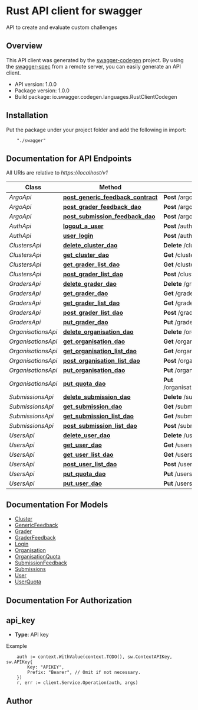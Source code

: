 # Rust API client for swagger

API to create and evaluate custom challenges

## Overview
This API client was generated by the [swagger-codegen](https://github.com/swagger-api/swagger-codegen) project.  By using the [swagger-spec](https://github.com/swagger-api/swagger-spec) from a remote server, you can easily generate an API client.

- API version: 1.0.0
- Package version: 1.0.0
- Build package: io.swagger.codegen.languages.RustClientCodegen

## Installation
Put the package under your project folder and add the following in import:
```
    "./swagger"
```

## Documentation for API Endpoints

All URIs are relative to *https://localhost/v1*

Class | Method | HTTP request | Description
------------ | ------------- | ------------- | -------------
*ArgoApi* | [**post_generic_feedback_contract**](docs/ArgoApi.md#post_generic_feedback_contract) | **Post** /argo/{model_name}/{object_id} | 
*ArgoApi* | [**post_grader_feedback_dao**](docs/ArgoApi.md#post_grader_feedback_dao) | **Post** /argo/graders/{grader_id} | 
*ArgoApi* | [**post_submission_feedback_dao**](docs/ArgoApi.md#post_submission_feedback_dao) | **Post** /argo/submissions/{submission_id} | 
*AuthApi* | [**logout_a_user**](docs/AuthApi.md#logout_a_user) | **Post** /auth/logout | 
*AuthApi* | [**user_login**](docs/AuthApi.md#user_login) | **Post** /auth/login | 
*ClustersApi* | [**delete_cluster_dao**](docs/ClustersApi.md#delete_cluster_dao) | **Delete** /clusters/{cluster_id} | 
*ClustersApi* | [**get_cluster_dao**](docs/ClustersApi.md#get_cluster_dao) | **Get** /clusters/{cluster_id} | 
*ClustersApi* | [**get_grader_list_dao**](docs/ClustersApi.md#get_grader_list_dao) | **Get** /clusters/ | 
*ClustersApi* | [**post_grader_list_dao**](docs/ClustersApi.md#post_grader_list_dao) | **Post** /clusters/ | 
*GradersApi* | [**delete_grader_dao**](docs/GradersApi.md#delete_grader_dao) | **Delete** /graders/{grader_id} | 
*GradersApi* | [**get_grader_dao**](docs/GradersApi.md#get_grader_dao) | **Get** /graders/{grader_id} | 
*GradersApi* | [**get_grader_list_dao**](docs/GradersApi.md#get_grader_list_dao) | **Get** /graders/ | 
*GradersApi* | [**post_grader_list_dao**](docs/GradersApi.md#post_grader_list_dao) | **Post** /graders/ | 
*GradersApi* | [**put_grader_dao**](docs/GradersApi.md#put_grader_dao) | **Put** /graders/{grader_id} | 
*OrganisationsApi* | [**delete_organisation_dao**](docs/OrganisationsApi.md#delete_organisation_dao) | **Delete** /organisations/{organisation_id} | 
*OrganisationsApi* | [**get_organisation_dao**](docs/OrganisationsApi.md#get_organisation_dao) | **Get** /organisations/{organisation_id} | 
*OrganisationsApi* | [**get_organisation_list_dao**](docs/OrganisationsApi.md#get_organisation_list_dao) | **Get** /organisations/ | 
*OrganisationsApi* | [**post_organisation_list_dao**](docs/OrganisationsApi.md#post_organisation_list_dao) | **Post** /organisations/ | 
*OrganisationsApi* | [**put_organisation_dao**](docs/OrganisationsApi.md#put_organisation_dao) | **Put** /organisations/{organisation_id} | 
*OrganisationsApi* | [**put_quota_dao**](docs/OrganisationsApi.md#put_quota_dao) | **Put** /organisations/addquota/{organisation_id} | 
*SubmissionsApi* | [**delete_submission_dao**](docs/SubmissionsApi.md#delete_submission_dao) | **Delete** /submissions/{submission_id} | 
*SubmissionsApi* | [**get_submission_dao**](docs/SubmissionsApi.md#get_submission_dao) | **Get** /submissions/{submission_id} | 
*SubmissionsApi* | [**get_submission_list_dao**](docs/SubmissionsApi.md#get_submission_list_dao) | **Get** /submissions/ | 
*SubmissionsApi* | [**post_submission_list_dao**](docs/SubmissionsApi.md#post_submission_list_dao) | **Post** /submissions/ | 
*UsersApi* | [**delete_user_dao**](docs/UsersApi.md#delete_user_dao) | **Delete** /users/{user_id} | 
*UsersApi* | [**get_user_dao**](docs/UsersApi.md#get_user_dao) | **Get** /users/{user_id} | 
*UsersApi* | [**get_user_list_dao**](docs/UsersApi.md#get_user_list_dao) | **Get** /users/ | 
*UsersApi* | [**post_user_list_dao**](docs/UsersApi.md#post_user_list_dao) | **Post** /users/ | 
*UsersApi* | [**put_quota_dao**](docs/UsersApi.md#put_quota_dao) | **Put** /users/addquota/{user_id} | 
*UsersApi* | [**put_user_dao**](docs/UsersApi.md#put_user_dao) | **Put** /users/{user_id} | 


## Documentation For Models

 - [Cluster](docs/Cluster.md)
 - [GenericFeedback](docs/GenericFeedback.md)
 - [Grader](docs/Grader.md)
 - [GraderFeedback](docs/GraderFeedback.md)
 - [Login](docs/Login.md)
 - [Organisation](docs/Organisation.md)
 - [OrganisationQuota](docs/OrganisationQuota.md)
 - [SubmissionFeedback](docs/SubmissionFeedback.md)
 - [Submissions](docs/Submissions.md)
 - [User](docs/User.md)
 - [UserQuota](docs/UserQuota.md)


## Documentation For Authorization

## api_key
- **Type**: API key 

Example
```
	auth := context.WithValue(context.TODO(), sw.ContextAPIKey, sw.APIKey{
		Key: "APIKEY",
		Prefix: "Bearer", // Omit if not necessary.
	})
    r, err := client.Service.Operation(auth, args)
```

## Author



